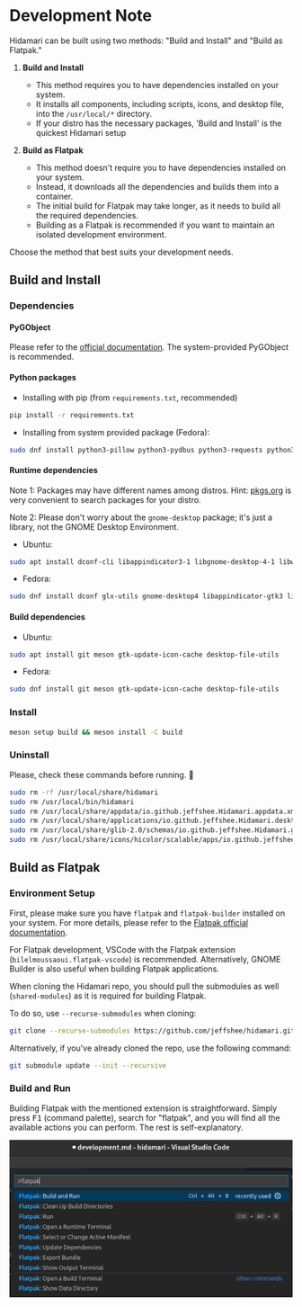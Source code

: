 # Development Note

Hidamari can be built using two methods: "Build and Install" and "Build as Flatpak."

1. **Build and Install**
   - This method requires you to have dependencies installed on your system.
   - It installs all components, including scripts, icons, and desktop file, into the `/usr/local/*` directory.
   - If your distro has the necessary packages, 'Build and Install' is the quickest Hidamari setup

2. **Build as Flatpak**
   - This method doesn't require you to have dependencies installed on your system.
   - Instead, it downloads all the dependencies and builds them into a container.
   - The initial build for Flatpak may take longer, as it needs to build all the required dependencies.
   - Building as a Flatpak is recommended if you want to maintain an isolated development environment.

Choose the method that best suits your development needs.

## Build and Install
### Dependencies
#### PyGObject
Please refer to the [official documentation](https://pygobject.readthedocs.io/en/latest/getting_started.html#gettingstarted). The system-provided PyGObject is recommended.

#### Python packages
- Installing with pip (from `requirements.txt`, recommended)
```bash
pip install -r requirements.txt
```

- Installing from system provided package (Fedora):
```bash
sudo dnf install python3-pillow python3-pydbus python3-requests python3-setproctitle python3-vlc yt-dlp
```

#### Runtime dependencies
Note 1: Packages may have different names among distros. Hint: [pkgs.org](https://pkgs.org/) is very convenient to search packages for your distro.

Note 2: Please don't worry about the `gnome-desktop` package; it's just a library, not the GNOME Desktop Environment. 

- Ubuntu:
```bash
sudo apt install dconf-cli libappindicator3-1 libgnome-desktop-4-1 libwebkit2gtk-4.1-0 libwnck-3-0 mesa-utils vdpauinfo xdg-user-dirs
```

- Fedora:
```bash
sudo dnf install dconf glx-utils gnome-desktop4 libappindicator-gtk3 libwnck3 vdpauinfo webkit2gtk4.1 xdg-user-dirs
```

#### Build dependencies
- Ubuntu:
```bash
sudo apt install git meson gtk-update-icon-cache desktop-file-utils
```

- Fedora:
```bash
sudo dnf install git meson gtk-update-icon-cache desktop-file-utils
```

### Install
```bash
meson setup build && meson install -C build
```

### Uninstall
Please, check these commands before running. 🙏
```bash
sudo rm -rf /usr/local/share/hidamari
sudo rm /usr/local/bin/hidamari
sudo rm /usr/local/share/appdata/io.github.jeffshee.Hidamari.appdata.xml
sudo rm /usr/local/share/applications/io.github.jeffshee.Hidamari.desktop
sudo rm /usr/local/share/glib-2.0/schemas/io.github.jeffshee.Hidamari.gschema.xml
sudo rm /usr/local/share/icons/hicolor/scalable/apps/io.github.jeffshee.Hidamari.svg
```

## Build as Flatpak
### Environment Setup
First, please make sure you have `flatpak` and `flatpak-builder` installed on your system. For more details, please refer to the [Flatpak official documentation](https://docs.flatpak.org/en/latest/first-build.html).

For Flatpak development, VSCode with the Flatpak extension (`bilelmoussaoui.flatpak-vscode`) is recommended. Alternatively, GNOME Builder is also useful when building Flatpak applications.

When cloning the Hidamari repo, you should pull the submodules as well (`shared-modules`) as it is required for building Flatpak.

To do so, use `--recurse-submodules` when cloning:
```bash
git clone --recurse-submodules https://github.com/jeffshee/hidamari.git
```
Alternatively, if you've already cloned the repo, use the following command:
```bash
git submodule update --init --recursive
```
### Build and Run
Building Flatpak with the mentioned extension is straightforward. Simply press <kbd>F1</kbd> (command palette), search for "flatpak", and you will find all the available actions you can perform. The rest is self-explanatory.

![](vscode-flatpak.png)
